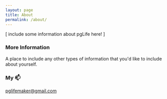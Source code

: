 ```yaml
---
layout: page
title: About
permalink: /about/
---
```


[ include some information about pgLife here! ]

### More Information

A place to include any other types of information that you'd like to include about yourself.

### My :mailbox:

[pglifemaker@gmail.com](mailto:pglife@gmail.com)
